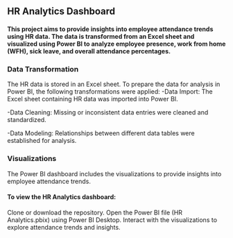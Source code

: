 ## HR Analytics Dashboard
#### This project aims to provide insights into employee attendance trends using HR data. The data is transformed from an Excel sheet and visualized using Power BI to analyze employee presence, work from home (WFH), sick leave, and overall attendance percentages.

### Data Transformation
The HR data is stored in an Excel sheet. To prepare the data for analysis in Power BI, the following transformations were applied:
-Data Import: The Excel sheet containing HR data was imported into Power BI.

-Data Cleaning: Missing or inconsistent data entries were cleaned and standardized.

-Data Modeling: Relationships between different data tables were established for analysis.

### Visualizations
The Power BI dashboard includes the visualizations to provide insights into employee attendance trends.

#### To view the HR Analytics dashboard:

Clone or download the repository.
Open the Power BI file (HR Analytics.pbix) using Power BI Desktop.
Interact with the visualizations to explore attendance trends and insights.
